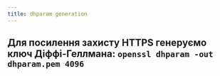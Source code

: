 ```yaml
---
title: dhparam generation
---
```


**Для посилення захисту HTTPS генеруємо ключ Діффі-Геллмана:**
`openssl dhparam -out dhparam.pem 4096`
-----
